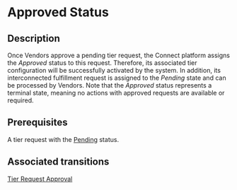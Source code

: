 # Approved Status
## Description
Once Vendors approve a pending tier request, the Connect platform assigns the *Approved* status to this request. Therefore, its associated tier configuration will be successfully activated by the system. In addition, its interconnected fulfillment request is assigned to the *Pending* state and can be processed by Vendors.
Note that the *Approved* status represents a terminal state, meaning no actions with approved requests are available or required.
## Prerequisites
A tier request with the [Pending](s-b-pending.html) status.
## Associated transitions
[Tier Request Approval](t-14-pend-approved.html)
